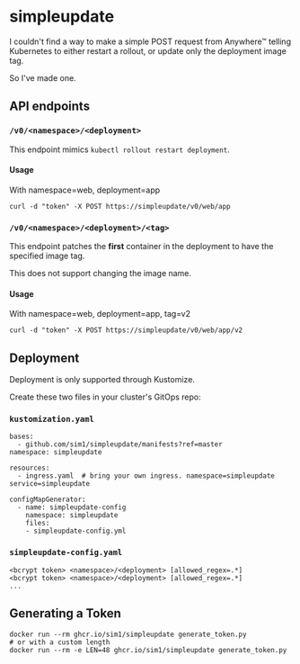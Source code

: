 # simpleupdate

I couldn't find a way to make a simple POST request from Anywhere™ telling Kubernetes to either restart a rollout, or update only the deployment image tag.

So I've made one.

## API endpoints

### `/v0/<namespace>/<deployment>`

This endpoint mimics `kubectl rollout restart deployment`.

#### Usage

With namespace=web, deployment=app

```
curl -d "token" -X POST https://simpleupdate/v0/web/app
```

### `/v0/<namespace>/<deployment>/<tag>`

This endpoint patches the **first** container in the deployment to have the specified image tag.

This does not support changing the image name.

#### Usage

With namespace=web, deployment=app, tag=v2

```
curl -d "token" -X POST https://simpleupdate/v0/web/app/v2
```

## Deployment

Deployment is only supported through Kustomize.

Create these two files in your cluster's GitOps repo:

### `kustomization.yaml`
```
bases:
  - github.com/sim1/simpleupdate/manifests?ref=master
namespace: simpleupdate

resources:
  - ingress.yaml  # bring your own ingress. namespace=simpleupdate service=simpleupdate

configMapGenerator:
  - name: simpleupdate-config
    namespace: simpleupdate
    files:
    - simpleupdate-config.yml
```

### `simpleupdate-config.yaml`

```
<bcrypt token> <namespace>/<deployment> [allowed_regex=.*]
<bcrypt token> <namespace>/<deployment> [allowed_regex=.*]
...
```

## Generating a Token

```
docker run --rm ghcr.io/sim1/simpleupdate generate_token.py
# or with a custom length
docker run --rm -e LEN=48 ghcr.io/sim1/simpleupdate generate_token.py
```
